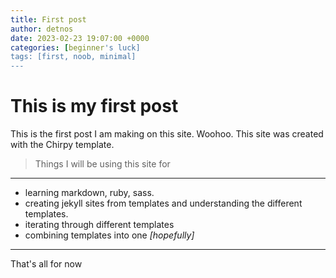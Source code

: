 ```yaml
---
title: First post
author: detnos
date: 2023-02-23 19:07:00 +0000
categories: [beginner's luck]
tags: [first, noob, minimal]
---
```


# This is my first post

This is the first post I am making on this site. Woohoo. This site was created with the Chirpy template.

> Things I will be using this site for

---

- learning markdown, ruby, sass.
- creating jekyll sites from templates and understanding the different templates.
- iterating through different templates
- combining templates into one _[hopefully]_

---

That's all for now
